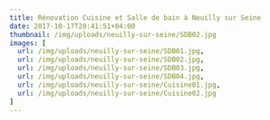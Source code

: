 ```yaml
---
title: Rénovation Cuisine et Salle de bain à Neuilly sur Seine
date: 2017-10-17T20:41:51+04:00
thumbnail: /img/uploads/neuilly-sur-seine/SDB02.jpg
images: [
  url: /img/uploads/neuilly-sur-seine/SDB01.jpg,
  url: /img/uploads/neuilly-sur-seine/SDB02.jpg,
  url: /img/uploads/neuilly-sur-seine/SDB03.jpg,
  url: /img/uploads/neuilly-sur-seine/SDB04.jpg,
  url: /img/uploads/neuilly-sur-seine/Cuisine01.jpg,
  url: /img/uploads/neuilly-sur-seine/Cuisine02.jpg
]
---
```

